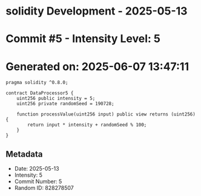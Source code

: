 ﻿# solidity Development - 2025-05-13
# Commit #5 - Intensity Level: 5
# Generated on: 2025-06-07 13:47:11
```solidity
pragma solidity ^0.8.0;

contract DataProcessor5 {
    uint256 public intensity = 5;
    uint256 private randomSeed = 190728;

    function processValue(uint256 input) public view returns (uint256) {
        return input * intensity + randomSeed % 100;
    }
}
```
## Metadata
- Date: 2025-05-13
- Intensity: 5
- Commit Number: 5
- Random ID: 828278507
